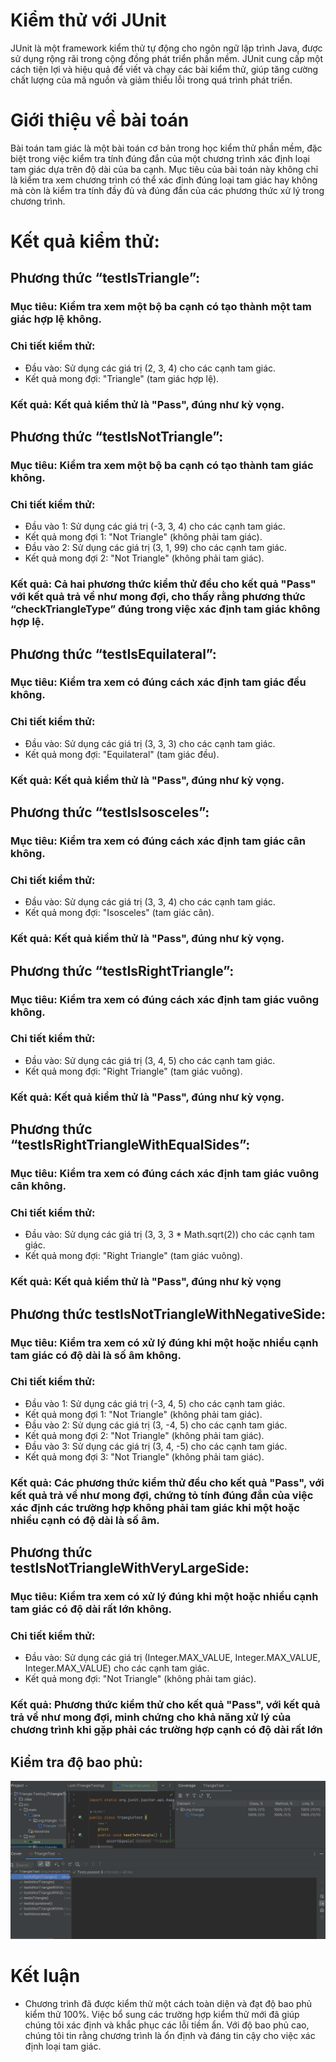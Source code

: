 
# Kiểm thử với JUnit
JUnit là một framework kiểm thử tự động cho ngôn ngữ lập trình Java, được sử dụng rộng rãi trong cộng đồng phát triển phần mềm. JUnit cung cấp một cách tiện lợi và hiệu quả để viết và chạy các bài kiểm thử, giúp tăng cường chất lượng của mã nguồn và giảm thiểu lỗi trong quá trình phát triển.

# Giới thiệu về bài toán
Bài toán tam giác là một bài toán cơ bản trong học kiểm thử phần mềm, đặc biệt trong việc kiểm tra tính đúng đắn của một chương trình xác định loại tam giác dựa trên độ dài của ba cạnh. Mục tiêu của bài toán này không chỉ là kiểm tra xem chương trình có thể xác định đúng loại tam giác hay không mà còn là kiểm tra tính đầy đủ và đúng đắn của các phương thức xử lý trong chương trình.

# Kết quả kiểm thử:
## Phương thức “testIsTriangle”:
### Mục tiêu: Kiểm tra xem một bộ ba cạnh có tạo thành một tam giác hợp lệ không.
### Chi tiết kiểm thử:
 - Đầu vào: Sử dụng các giá trị (2, 3, 4) cho các cạnh tam giác.
 - Kết quả mong đợi: "Triangle" (tam giác hợp lệ).
### Kết quả: Kết quả kiểm thử là "Pass", đúng như kỳ vọng.


## Phương thức “testIsNotTriangle”:
### Mục tiêu: Kiểm tra xem một bộ ba cạnh có tạo thành tam giác không.
### Chi tiết kiểm thử:
- Đầu vào 1: Sử dụng các giá trị (-3, 3, 4) cho các cạnh tam giác.
- Kết quả mong đợi 1: "Not Triangle" (không phải tam giác).
- Đầu vào 2: Sử dụng các giá trị (3, 1, 99) cho các cạnh tam giác.
- Kết quả mong đợi 2: "Not Triangle" (không phải tam giác).
### Kết quả: Cả hai phương thức kiểm thử đều cho kết quả "Pass" với kết quả trả về như mong đợi, cho thấy rằng phương thức “checkTriangleType” đúng trong việc xác định tam giác không hợp lệ.

## Phương thức “testIsEquilateral”:
### Mục tiêu: Kiểm tra xem có đúng cách xác định tam giác đều không.
### Chi tiết kiểm thử:
- Đầu vào: Sử dụng các giá trị (3, 3, 3) cho các cạnh tam giác.
- Kết quả mong đợi: "Equilateral" (tam giác đều).
### Kết quả: Kết quả kiểm thử là "Pass", đúng như kỳ vọng.
 
## Phương thức “testIsIsosceles”:
### Mục tiêu: Kiểm tra xem có đúng cách xác định tam giác cân không.
### Chi tiết kiểm thử:
- Đầu vào: Sử dụng các giá trị (3, 3, 4) cho các cạnh tam giác.
- Kết quả mong đợi: "Isosceles" (tam giác cân).
### Kết quả: Kết quả kiểm thử là "Pass", đúng như kỳ vọng.

## Phương thức “testIsRightTriangle”:
### Mục tiêu: Kiểm tra xem có đúng cách xác định tam giác vuông không.
### Chi tiết kiểm thử:
- Đầu vào: Sử dụng các giá trị (3, 4, 5) cho các cạnh tam giác.
- Kết quả mong đợi: "Right Triangle" (tam giác vuông).
### Kết quả: Kết quả kiểm thử là "Pass", đúng như kỳ vọng.
## Phương thức “testIsRightTriangleWithEqualSides”:
### Mục tiêu: Kiểm tra xem có đúng cách xác định tam giác vuông cân không.
### Chi tiết kiểm thử:
- Đầu vào: Sử dụng các giá trị (3, 3, 3 * Math.sqrt(2)) cho các cạnh tam giác.
- Kết quả mong đợi: "Right Triangle" (tam giác vuông).
### Kết quả: Kết quả kiểm thử là "Pass", đúng như kỳ vọng

## Phương thức testIsNotTriangleWithNegativeSide:
### Mục tiêu: Kiểm tra xem có xử lý đúng khi một hoặc nhiều cạnh tam giác có độ dài là số âm không.
### Chi tiết kiểm thử:
- Đầu vào 1: Sử dụng các giá trị (-3, 4, 5) cho các cạnh tam giác.
- Kết quả mong đợi 1: "Not Triangle" (không phải tam giác).
- Đầu vào 2: Sử dụng các giá trị (3, -4, 5) cho các cạnh tam giác.
- Kết quả mong đợi 2: "Not Triangle" (không phải tam giác).
- Đầu vào 3: Sử dụng các giá trị (3, 4, -5) cho các cạnh tam giác.
- Kết quả mong đợi 3: "Not Triangle" (không phải tam giác).
### Kết quả: Các phương thức kiểm thử đều cho kết quả "Pass", với kết quả trả về như mong đợi, chứng tỏ tính đúng đắn của việc xác định các trường hợp không phải tam giác khi một hoặc nhiều cạnh có độ dài là số âm.
## Phương thức testIsNotTriangleWithVeryLargeSide:
### Mục tiêu: Kiểm tra xem có xử lý đúng khi một hoặc nhiều cạnh tam giác có độ dài rất lớn không.
### Chi tiết kiểm thử:
- Đầu vào: Sử dụng các giá trị (Integer.MAX_VALUE, Integer.MAX_VALUE, Integer.MAX_VALUE) cho các cạnh tam giác.
- Kết quả mong đợi: "Not Triangle" (không phải tam giác).
### Kết quả: Phương thức kiểm thử cho kết quả "Pass", với kết quả trả về như mong đợi, minh chứng cho khả năng xử lý của chương trình khi gặp phải các trường hợp cạnh có độ dài rất lớn

## Kiểm tra độ bao phủ:
![kiểm tra độ bao phủ bài toán tam giác](https://github.com/Kiren855/Triangle-Testing/blob/main/Screenshot%202024-05-31%20015924.png)

# Kết luận
- Chương trình đã được kiểm thử một cách toàn diện và đạt độ bao phủ kiểm thử 100%. Việc bổ sung các trường hợp kiểm thử mới đã giúp chúng tôi xác định và khắc phục các lỗi tiềm ẩn. Với độ bao phủ cao, chúng tôi tin rằng chương trình là ổn định và đáng tin cậy cho việc xác định loại tam giác.
